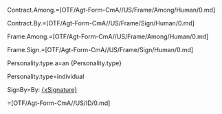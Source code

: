 Contract.Among.=[OTF/Agt-Form-CmA//US/Frame/Among/Human/0.md]

Contract.By.=[OTF/Agt-Form-CmA//US/Frame/Sign/Human/0.md]

Frame.Among.=[OTF/Agt-Form-CmA//US/Frame/Among/Human/0.md]

Frame.Sign.=[OTF/Agt-Form-CmA//US/Frame/Sign/Human/0.md]

Personality.type.a=an {Personality.type}

Personality.type=individual

SignBy=By: <u>{xSignature}</u>

=[OTF/Agt-Form-CmA//US/ID/0.md]
